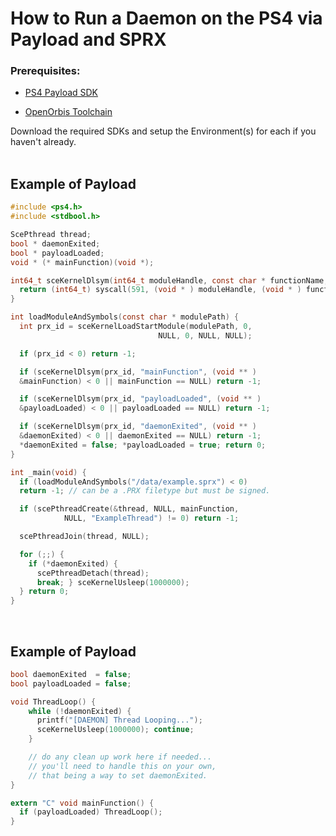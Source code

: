 # How to Run a Daemon on the PS4 via Payload and SPRX

### Prerequisites:
- [PS4 Payload SDK](https://github.com/stooged/ps4-payload-sdk)

- [OpenOrbis Toolchain](https://github.com/OpenOrbis/OpenOrbis-PS4-Toolchain)

Download the required SDKs and setup the Environment(s) for each if you haven't already.
<br><br>

## Example of Payload 
```c
#include <ps4.h>
#include <stdbool.h>

ScePthread thread;
bool * daemonExited;
bool * payloadLoaded;
void * (* mainFunction)(void *);

int64_t sceKernelDlsym(int64_t moduleHandle, const char * functionName, void * destFuncOffset) {
  return (int64_t) syscall(591, (void * ) moduleHandle, (void * ) functionName, destFuncOffset);
}

int loadModuleAndSymbols(const char * modulePath) {
  int prx_id = sceKernelLoadStartModule(modulePath, 0,
                                 NULL, 0, NULL, NULL);

  if (prx_id < 0) return -1;

  if (sceKernelDlsym(prx_id, "mainFunction", (void ** ) 
  &mainFunction) < 0 || mainFunction == NULL) return -1;

  if (sceKernelDlsym(prx_id, "payloadLoaded", (void ** ) 
  &payloadLoaded) < 0 || payloadLoaded == NULL) return -1;

  if (sceKernelDlsym(prx_id, "daemonExited", (void ** ) 
  &daemonExited) < 0 || daemonExited == NULL) return -1;
  *daemonExited = false; *payloadLoaded = true; return 0;
}

int _main(void) {
  if (loadModuleAndSymbols("/data/example.sprx") < 0)
  return -1; // can be a .PRX filetype but must be signed.

  if (scePthreadCreate(&thread, NULL, mainFunction,
            NULL, "ExampleThread") != 0) return -1;

  scePthreadJoin(thread, NULL);

  for (;;) {
    if (*daemonExited) {
      scePthreadDetach(thread);
      break; } sceKernelUsleep(1000000);
  } return 0;
}
```
<br>

## Example of Payload 
```c
bool daemonExited  = false;
bool payloadLoaded = false;

void ThreadLoop() {
    while (!daemonExited) {
      printf("[DAEMON] Thread Looping...");
      sceKernelUsleep(1000000); continue;
    }

    // do any clean up work here if needed...
    // you'll need to handle this on your own,
    // that being a way to set daemonExited.
}

extern "C" void mainFunction() {
  if (payloadLoaded) ThreadLoop();
}
```
<br>

